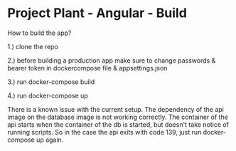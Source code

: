 # Project Plant - Angular - Build


How to build the app?

1.) clone the repo 

2.) before building a production app make sure to change passwords & bearer token in dockercompose file & appsettings.json 

3.) run docker-compose build 

4.) run docker-compose up

There is a known issue with the current setup.
The dependency of the api image on the database image is not working correctly.
The container of the api starts when the container of the db is started, but doesn't take notice of running scripts.
So in the case the api exits with code 139, just run docker-compose up again. 

